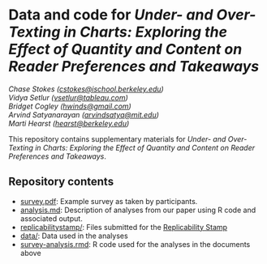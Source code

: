# Data and code for _Under- and Over-Texting in Charts: Exploring the Effect of Quantity and Content on Reader Preferences and Takeaways_

_Chase Stokes ([cstokes@ischool.berkeley.edu](mailto:cstokes@ischool.berkeley.edu))_<br>
_Vidya Setlur ([vsetlur@tableau.com](mailto:vsetlur@tableau.com))_<br>
_Bridget Cogley ([hwinds@gmail.com](mailto:hwinds@gmail.com))_<br>
_Arvind Satyanarayan ([arvindsatya@mit.edu](mailto:arvindsatya@mit.edu))_<br>
_Marti Hearst ([hearst@berkeley.edu](mailto:hearst@berkeley.edu))_<br>

This repository contains supplementary materials for _Under- and Over-Texting in Charts: Exploring the Effect of Quantity and Content on Reader Preferences and Takeaways_.

## Repository contents

* [survey.pdf](survey.pdf): Example survey as taken by participants.
* [analysis.md](analysis.md): Description of analyses from our paper using R code and associated output.
* [replicabilitystamp/](replicabilitystamp/): Files submitted for the [Replicability Stamp](http://www.replicabilitystamp.org/requirements.html)
* [data/](data/): Data used in the analyses
* [survey-analysis.rmd](survey-analysis.rmd): R code used for the analyses in the documents above
